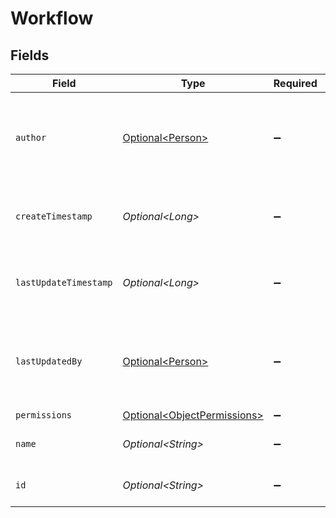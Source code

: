 # Workflow


## Fields

| Field                                                                        | Type                                                                         | Required                                                                     | Description                                                                  | Example                                                                      |
| ---------------------------------------------------------------------------- | ---------------------------------------------------------------------------- | ---------------------------------------------------------------------------- | ---------------------------------------------------------------------------- | ---------------------------------------------------------------------------- |
| `author`                                                                     | [Optional\<Person>](../../models/components/Person.md)                       | :heavy_minus_sign:                                                           | N/A                                                                          | {<br/>"name": "George Clooney",<br/>"obfuscatedId": "abc123"<br/>}           |
| `createTimestamp`                                                            | *Optional\<Long>*                                                            | :heavy_minus_sign:                                                           | Server Unix timestamp of the creation time.                                  |                                                                              |
| `lastUpdateTimestamp`                                                        | *Optional\<Long>*                                                            | :heavy_minus_sign:                                                           | Server Unix timestamp of the last update time.                               |                                                                              |
| `lastUpdatedBy`                                                              | [Optional\<Person>](../../models/components/Person.md)                       | :heavy_minus_sign:                                                           | N/A                                                                          | {<br/>"name": "George Clooney",<br/>"obfuscatedId": "abc123"<br/>}           |
| `permissions`                                                                | [Optional\<ObjectPermissions>](../../models/components/ObjectPermissions.md) | :heavy_minus_sign:                                                           | N/A                                                                          |                                                                              |
| `name`                                                                       | *Optional\<String>*                                                          | :heavy_minus_sign:                                                           | The name of the workflow.                                                    |                                                                              |
| `id`                                                                         | *Optional\<String>*                                                          | :heavy_minus_sign:                                                           | The ID of the workflow.                                                      |                                                                              |